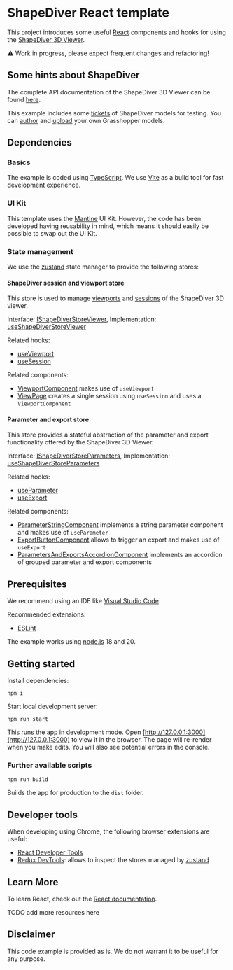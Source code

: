 # ShapeDiver React template

This project introduces some useful [React](https://react.dev/) components and hooks for using the [ShapeDiver 3D Viewer](https://help.shapediver.com/doc/viewer). 

:warning: Work in progress, please expect frequent changes and refactoring!

## Some hints about ShapeDiver

The complete API documentation of the ShapeDiver 3D Viewer can be found [here](https://viewer.shapediver.com/v3/latest/api/index.html). 

This example includes some [tickets](https://help.shapediver.com/doc/enable-embedding) of ShapeDiver models for testing. 
You can [author](https://help.shapediver.com/doc/grasshopper) and [upload](https://help.shapediver.com/doc/uploading-models) your own Grasshopper models.  

## Dependencies

### Basics

The example is coded using [TypeScript](https://www.typescriptlang.org/). We use [Vite](https://vitejs.dev/) as a build tool for 
fast development experience. 

### UI Kit

This template uses the [Mantine](https://mantine.dev/) UI Kit. However, the code has been developed having reusability in mind, which means 
it should easily be possible to swap out the UI Kit. 

### State management

We use the [zustand](https://github.com/pmndrs/zustand) state manager to provide the following stores: 

#### ShapeDiver session and viewport store

This store is used to manage [viewports](https://help.shapediver.com/doc/viewers) and [sessions](https://help.shapediver.com/doc/sessions) of the ShapeDiver 3D viewer. 

Interface: [IShapeDiverStoreViewer](src/types/store/shapediverStoreViewer.ts), 
Implementation: [useShapeDiverStoreViewer](src/store/useShapeDiverStoreViewer.ts)

Related hooks: 

  * [useViewport](src/hooks/useViewport.ts)
  * [useSession](src/hooks/useSession.ts)

Related components: 

  * [ViewportComponent](src/components/shapediver/viewport/ViewportComponent.tsx) makes use of `useViewport`
  * [ViewPage](src/pages/ViewPage.tsx) creates a single session using `useSession` and uses a `ViewportComponent`

#### Parameter and export store

This store provides a stateful abstraction of the parameter and export functionality offered by the ShapeDiver 3D Viewer. 

Interface: [IShapeDiverStoreParameters](src/types/store/shapediverStoreParameters.ts), 
Implementation: [useShapeDiverStoreParameters](src/store/useShapeDiverStoreParameters.ts)

Related hooks: 

  * [useParameter](src/hooks/useParameter.ts)
  * [useExport](src/hooks/useExport.ts)

Related components: 
 
  * [ParameterStringComponent](src/components/shapediver/parameter/ParameterStringComponent.tsx) implements a string parameter component and makes use of `useParameter`
  * [ExportButtonComponent](src/components/shapediver/exports/ExportButtonComponent.tsx) allows to trigger an export and makes use of `useExport`
  * [ParametersAndExportsAccordionComponent](src/components/shapediver/ui/ParametersAndExportsAccordionComponent.tsx) implements an accordion of grouped parameter and export components

## Prerequisites

We recommend using an IDE like [Visual Studio Code](https://code.visualstudio.com/). 

Recommended extensions: 

  * [ESLint](https://marketplace.visualstudio.com/items?itemName=dbaeumer.vscode-eslint)

The example works using [node.js](https://nodejs.dev/en/about/releases/) 18 and 20. 

## Getting started

Install dependencies: 

```npm i```

Start local development server: 

```npm run start```

This runs the app in development mode. Open [http://127.0.0.1:3000](http://127.0.0.1:3000) to view it in the browser. 
The page will re-render when you make edits. You will also see potential errors in the console. 

### Further available scripts

```npm run build```

Builds the app for production to the `dist` folder.

## Developer tools

When developing using Chrome, the following browser extensions are useful: 

  * [React Developer Tools](https://chrome.google.com/webstore/detail/react-developer-tools/fmkadmapgofadopljbjfkapdkoienihi)
  * [Redux DevTools](https://github.com/reduxjs/redux-devtools): allows to inspect the stores managed by [zustand](https://github.com/pmndrs/zustand)


## Learn More

To learn React, check out the [React documentation](https://reactjs.org/).

TODO add more resources here

## Disclaimer

This code example is provided as is. We do not warrant it to be useful for any purpose.  
